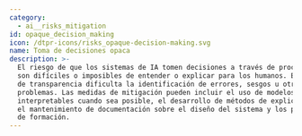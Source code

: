 ```yaml
---
category:
  - ai__risks_mitigation
id: opaque_decision_making
icon: /dtpr-icons/risks_opaque-decision-making.svg
name: Toma de decisiones opaca
description: >-
  El riesgo de que los sistemas de IA tomen decisiones a través de procesos que
  son difíciles o imposibles de entender o explicar para los humanos. Esta falta
  de transparencia dificulta la identificación de errores, sesgos u otros
  problemas. Las medidas de mitigación pueden incluir el uso de modelos de IA
  interpretables cuando sea posible, el desarrollo de métodos de explicación y
  el mantenimiento de documentación sobre el diseño del sistema y los procesos
  de formación.
---
```


